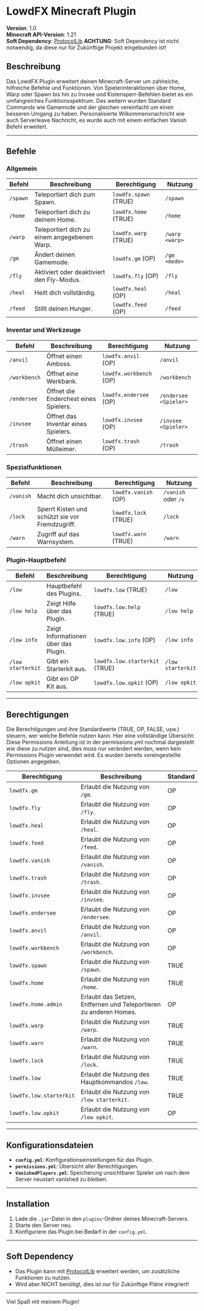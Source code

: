 # LowdFX Minecraft Plugin

**Version**: 1.0  
**Minecraft API-Version**: 1.21  
**Soft Dependency**: [ProtocolLib](https://github.com/dmulloy2/ProtocolLib)
**ACHTUNG**: Soft Dependency ist nicht notwendig, da diese nur für Zukünftige Projekt eingebunden ist!

## Beschreibung
Das LowdFX Plugin erweitert deinen Minecraft-Server um zahlreiche, hilfreiche Befehle und Funktionen.
Von Spielerinteraktionen über Home, Warp oder Spawn bis hin zu Invsee und Kistensperr-Befehlen bietet es ein umfangreiches Funktionsspektrum.
Des weitern wurden Standard Commands wie Gamemode und der gleichen vereinfacht um einen besseren Umgang zu haben.
Personalisierte Wilkommensnachricht wie auch Serverleave Nachricht, es wurde auch mit einem einfachen Vanish Befehl erweitert.

---

## Befehle

### Allgemein
| **Befehl**         | **Beschreibung**                                        | **Berechtigung**          | **Nutzung**           |
|--------------------|---------------------------------------------------------|---------------------------|-----------------------|
| `/spawn`           | Teleportiert dich zum Spawn.                            | `lowdfx.spawn` (TRUE)     | `/spawn`              |
| `/home`            | Teleportiert dich zu deinem Home.                       | `lowdfx.home` (TRUE)      | `/home`               |
| `/warp`            | Teleportiert dich zu einem angegebenen Warp.            | `lowdfx.warp` (TRUE)      | `/warp <warp>`        |
| `/gm`              | Ändert deinen Gamemode.                                 | `lowdfx.gm` (OP)          | `/gm <mode>`          |
| `/fly`             | Aktiviert oder deaktiviert den Fly-Modus.               | `lowdfx.fly` (OP)         | `/fly`                |
| `/heal`            | Heilt dich vollständig.                                 | `lowdfx.heal` (OP)        | `/heal`               |
| `/feed`            | Stillt deinen Hunger.                                   | `lowdfx.feed` (OP)        | `/feed`               |

### Inventar und Werkzeuge
| **Befehl**         | **Beschreibung**                                        | **Berechtigung**          | **Nutzung**            |
|--------------------|---------------------------------------------------------|---------------------------|------------------------|
| `/anvil`           | Öffnet einen Amboss.                                    | `lowdfx.anvil` (OP)       | `/anvil`               |
| `/workbench`       | Öffnet eine Werkbank.                                   | `lowdfx.workbench` (OP)   | `/workbench`           |
| `/endersee`        | Öffnet die Enderchest eines Spielers.                   | `lowdfx.endersee` (OP)    | `/endersee <Spieler>`  |
| `/invsee`          | Öffnet das Inventar eines Spielers.                     | `lowdfx.invsee` (OP)      | `/invsee <Spieler>`    |
| `/trash`           | Öffnet einen Mülleimer.                                 | `lowdfx.trash` (OP)       | `/trash`               |

### Spezialfunktionen
| **Befehl**         | **Beschreibung**                                        | **Berechtigung**          | **Nutzung**            |
|--------------------|---------------------------------------------------------|---------------------------|------------------------|
| `/vanish`          | Macht dich unsichtbar.                                  | `lowdfx.vanish` (OP)      | `/vanish` oder `/v`    |
| `/lock`            | Sperrt Kisten und schützt sie vor Fremdzugriff.         | `lowdfx.lock` (TRUE)      | `/lock`                |
| `/warn`            | Zugriff auf das Warnsystem.                             | `lowdfx.warn` (TRUE)      | `/warn`                |

### Plugin-Hauptbefehl
| **Befehl**         | **Beschreibung**                                        | **Berechtigung**              | **Nutzung**        |
|--------------------|---------------------------------------------------------|-------------------------------|--------------------|
| `/low`             | Hauptbefehl des Plugins.                                | `lowdfx.low` (TRUE)           | `/low`             |
| `/low help`        | Zeigt Hilfe über das Plugin.                            | `lowdfx.low.help` (TRUE)      | `/low help`        |
| `/low info`        | Zeigt Informationen über das Plugin.                    | `lowdfx.low.info` (OP)        | `/low info`        |
| `/low starterkit`  | Gibt ein Starterkit aus.                                | `lowdfx.low.starterkit` (TRUE)| `/low starterkit`  |
| `/low opkit`       | Gibt ein OP Kit aus.                                    | `lowdfx.low.opkit` (OP)       | `/low opkit`       |

---

## Berechtigungen

Die Berechtigungen und ihre Standardwerte (TRUE, OP, FALSE, usw.) steuern, wer welche Befehle nutzen kann. Hier eine vollständige Übersicht:
Diese Permissions Anleitung ist in der permissions.yml nochmal dargestellt wie diese zu nutzen sind, dies muss nur verändert werden, wenn kein Permissions Plugin verwendet wird.
Es wurden bereits voreingestellte Optionen angegeben.

| **Berechtigung**          | **Beschreibung**                                                   | **Standard** |
|---------------------------|--------------------------------------------------------------------|--------------|
| `lowdfx.gm`               | Erlaubt die Nutzung von `/gm`.                                     | OP           |
| `lowdfx.fly`              | Erlaubt die Nutzung von `/fly`.                                    | OP           |
| `lowdfx.heal`             | Erlaubt die Nutzung von `/heal`.                                   | OP           |
| `lowdfx.feed`             | Erlaubt die Nutzung von `/feed`.                                   | OP           |
| `lowdfx.vanish`           | Erlaubt die Nutzung von `/vanish`.                                 | OP           |
| `lowdfx.trash`            | Erlaubt die Nutzung von `/trash`.                                  | OP           |
| `lowdfx.invsee`           | Erlaubt die Nutzung von `/invsee`.                                 | OP           |
| `lowdfx.endersee`         | Erlaubt die Nutzung von `/endersee`.                               | OP           |
| `lowdfx.anvil`            | Erlaubt die Nutzung von `/anvil`.                                  | OP           |
| `lowdfx.workbench`        | Erlaubt die Nutzung von `/workbench`.                              | OP           |
| `lowdfx.spawn`            | Erlaubt die Nutzung von `/spawn`.                                  | TRUE         |
| `lowdfx.home`             | Erlaubt die Nutzung von `/home`.                                   | TRUE         |
| `lowdfx.home.admin`       | Erlaubt das Setzen, Entfernen und Teleportieren zu anderen Homes.  | OP           |
| `lowdfx.warp`             | Erlaubt die Nutzung von `/warp`.                                   | TRUE         |
| `lowdfx.warn`             | Erlaubt die Nutzung von `/warn`.                                   | TRUE         |
| `lowdfx.lock`             | Erlaubt die Nutzung von `/lock`.                                   | TRUE         |
| `lowdfx.low`              | Erlaubt die Nutzung des Hauptkommandos `/low`.                     | TRUE         |
| `lowdfx.low.starterkit`   | Erlaubt die Nutzung von `/low starterkit`.                         | TRUE         |
| `lowdfx.low.opkit`        | Erlaubt die Nutzung von `/low opkit`.                              | OP           |

---

## Konfigurationsdateien
- **`config.yml`**: Konfigurationseinstellungen für das Plugin.
- **`permissions.yml`**: Übersicht aller Berechtigungen.
- **`VanishedPlayers.yml`**: Speicherung unsichtbarer Spieler um nach dem Server neustart vanished zu bleiben.

---

## Installation
1. Lade die `.jar`-Datei in den `plugins`-Ordner deines Minecraft-Servers.
2. Starte den Server neu.
3. Konfiguriere das Plugin bei Bedarf in der `config.yml`.

---

## Soft Dependency
- Das Plugin kann mit [ProtocolLib](https://github.com/dmulloy2/ProtocolLib) erweitert werden, um zusätzliche Funktionen zu nutzen.
- Wird aber NICHT benötigt, dies ist nur für Zukünftige Pläne integriert!
---

Viel Spaß mit meinem Plugin!
